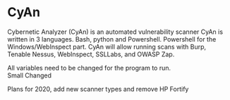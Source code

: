 # CyAn
Cybernetic Analyzer (CyAn) is an automated vulnerability scanner
CyAn is written in 3 languages.  Bash, python and Powershell.  Powershell for the Windows/WebInspect part.
CyAn will allow running scans with Burp, Tenable Nessus, WebInspect, SSLLabs, and OWASP Zap.

All variables need to be changed for the program to run.  
Small Changed
 
Plans for 2020, add new scanner types and remove HP Fortify 
